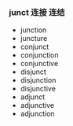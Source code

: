 ### junct 连接 连结

- junction
- juncture
- conjunct
- conjunction
- conjunctive
- disjunct
- disjunction
- disjunctive
- adjunct
- adjunctive
- adjunction